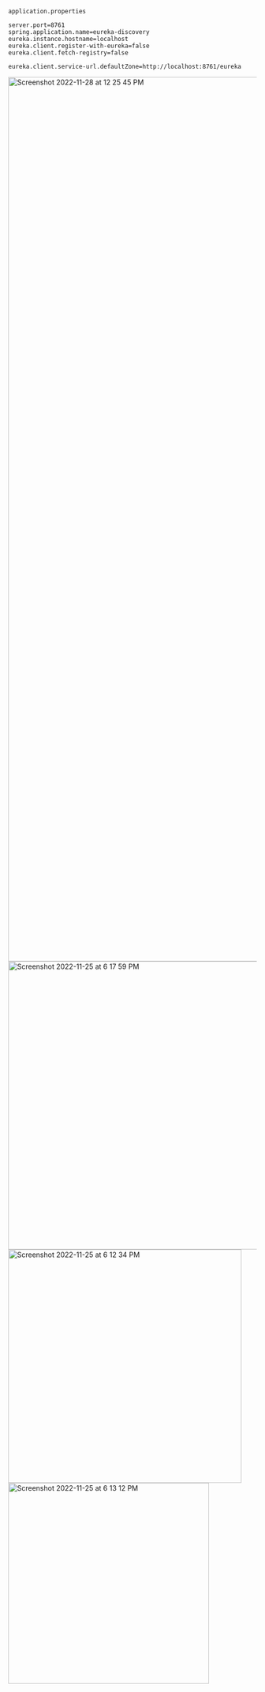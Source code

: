 ```
application.properties

server.port=8761
spring.application.name=eureka-discovery
eureka.instance.hostname=localhost
eureka.client.register-with-eureka=false
eureka.client.fetch-registry=false

eureka.client.service-url.defaultZone=http://localhost:8761/eureka
```

<img width="1792" alt="Screenshot 2022-11-28 at 12 25 45 PM" src="https://user-images.githubusercontent.com/43849911/204213203-e534e6fb-35a0-4bb2-9f3f-4708db8786f8.png">
<img width="584" alt="Screenshot 2022-11-25 at 6 17 59 PM" src="https://user-images.githubusercontent.com/43849911/203989125-5eb03530-be50-469f-a1bf-2f8afb20a66f.png">
<img width="473" alt="Screenshot 2022-11-25 at 6 12 34 PM" src="https://user-images.githubusercontent.com/43849911/203988243-7fe588d8-bfad-4b7d-8168-189ad632f633.png">
<img width="407" alt="Screenshot 2022-11-25 at 6 13 12 PM" src="https://user-images.githubusercontent.com/43849911/203988334-dcb77931-617b-497e-9483-11cd8d06db01.png">
